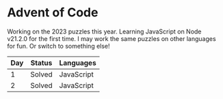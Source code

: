 # Advent of Code

Working on the 2023 puzzles this year. Learning JavaScript on Node v21.2.0 for the first time. I may work the same puzzles on other languages for fun. Or switch to something else!

| Day | Status | Languages |
| -- | ----- | ------- |
| 1 | Solved | JavaScript |
| 2 | Solved | JavaScript |



